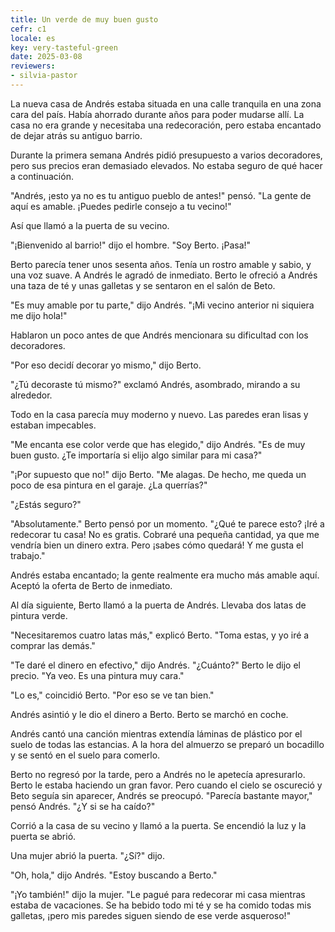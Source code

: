 ```yaml
---
title: Un verde de muy buen gusto
cefr: c1
locale: es
key: very-tasteful-green
date: 2025-03-08
reviewers:
- silvia-pastor
---
```


La nueva casa de Andrés estaba situada en una calle tranquila en una zona cara del país. Había ahorrado durante años para poder mudarse allí. La casa no era grande y necesitaba una redecoración, pero estaba encantado de dejar atrás su antiguo barrio.

Durante la primera semana Andrés pidió presupuesto a varios decoradores, pero sus precios eran demasiado elevados. No estaba seguro de qué hacer a continuación.

"Andrés, ¡esto ya no es tu antiguo pueblo de antes!" pensó. "La gente de aquí es amable. ¡Puedes pedirle consejo a tu vecino!"

Así que llamó a la puerta de su vecino.

"¡Bienvenido al barrio!" dijo el hombre. "Soy Berto. ¡Pasa!"

Berto parecía tener unos sesenta años. Tenía un rostro amable y sabio, y una voz suave. A Andrés le agradó de inmediato. Berto le ofreció a Andrés una taza de té y unas galletas y se sentaron en el salón de Beto.

"Es muy amable por tu parte," dijo Andrés. "¡Mi vecino anterior ni siquiera me dijo hola!"

Hablaron un poco antes de que Andrés mencionara su dificultad con los decoradores.

"Por eso decidí decorar yo mismo," dijo Berto.

"¿Tú decoraste tú mismo?" exclamó Andrés, asombrado, mirando a su alrededor.

Todo en la casa parecía muy moderno y nuevo. Las paredes eran lisas y estaban impecables.

"Me encanta ese color verde que has elegido," dijo Andrés. "Es de muy buen gusto. ¿Te importaría si elijo algo similar para mi casa?"

"¡Por supuesto que no!" dijo Berto. "Me alagas. De hecho, me queda un poco de esa pintura en el garaje. ¿La querrías?"

"¿Estás seguro?"

"Absolutamente." Berto pensó por un momento. "¿Qué te parece esto? ¡Iré a redecorar tu casa! No es gratis. Cobraré una pequeña cantidad, ya que me vendría bien un dinero extra. Pero ¡sabes cómo quedará! Y me gusta el trabajo."

Andrés estaba encantado; la gente realmente era mucho más amable aquí. Aceptó la oferta de Berto de inmediato.

Al día siguiente, Berto llamó a la puerta de Andrés. Llevaba dos latas de pintura verde.

"Necesitaremos cuatro latas más," explicó Berto. "Toma estas, y yo iré a comprar las demás."

"Te daré el dinero en efectivo," dijo Andrés. "¿Cuánto?" Berto le dijo el precio. "Ya veo. Es una pintura muy cara."

"Lo es," coincidió Berto. "Por eso se ve tan bien."

Andrés asintió y le dio el dinero a Berto. Berto se marchó en coche.

Andrés cantó una canción mientras extendía láminas de plástico por el suelo de todas las estancias. A la hora del almuerzo se preparó un bocadillo y se sentó en el suelo para comerlo.

Berto no regresó por la tarde, pero a Andrés no le apetecía apresurarlo. Berto le estaba haciendo un gran favor. Pero cuando el cielo se oscureció y Beto seguía sin aparecer, Andrés se preocupó. "Parecía bastante mayor," pensó Andrés. "¿Y si se ha caído?"

Corrió a la casa de su vecino y llamó a la puerta. Se encendió la luz y la puerta se abrió.

Una mujer abrió la puerta. "¿Sí?" dijo.

"Oh, hola," dijo Andrés. "Estoy buscando a Berto."

"¡Yo también!" dijo la mujer. "Le pagué para redecorar mi casa mientras estaba de vacaciones. Se ha bebido todo mi té y se ha comido todas mis galletas, ¡pero mis paredes siguen siendo de ese verde asqueroso!"